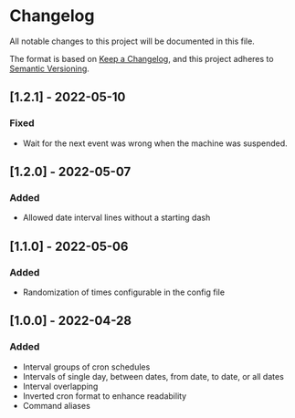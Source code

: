 # Changelog
All notable changes to this project will be documented in this file.

The format is based on [Keep a Changelog](https://keepachangelog.com/en/1.0.0/),
and this project adheres to [Semantic Versioning](https://semver.org/spec/v2.0.0.html).

## [1.2.1] - 2022-05-10
### Fixed
- Wait for the next event was wrong when the machine was suspended.

## [1.2.0] - 2022-05-07
### Added
- Allowed date interval lines without a starting dash

## [1.1.0] - 2022-05-06
### Added
- Randomization of times configurable in the config file

## [1.0.0] - 2022-04-28
### Added
- Interval groups of cron schedules
- Intervals of single day, between dates, from date, to date, or all dates
- Interval overlapping
- Inverted cron format to enhance readability
- Command aliases
